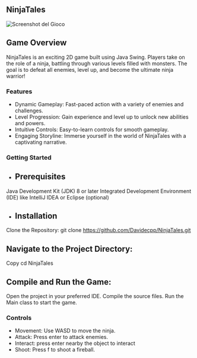 ## NinjaTales

![Screenshot del Gioco](images/screenshot.png)


## Game Overview
NinjaTales is an exciting 2D game built using Java Swing. 
Players take on the role of a ninja, battling through various levels filled with monsters. The goal is to defeat all enemies, level up, and become the ultimate ninja warrior!

### Features
- Dynamic Gameplay: Fast-paced action with a variety of enemies and challenges.
- Level Progression: Gain experience and level up to unlock new abilities and powers.
- Intuitive Controls: Easy-to-learn controls for smooth gameplay.
- Engaging Storyline: Immerse yourself in the world of NinjaTales with a captivating narrative.

### Getting Started
- ## Prerequisites
Java Development Kit (JDK) 8 or later
Integrated Development Environment (IDE) like IntelliJ IDEA or Eclipse (optional)
- ## Installation
Clone the Repository: 
git clone https://github.com/Davidecpp/NinjaTales.git
## Navigate to the Project Directory:
Copy
cd NinjaTales
## Compile and Run the Game:
Open the project in your preferred IDE.
Compile the source files.
Run the Main class to start the game.
### Controls
- Movement: Use WASD to move the ninja.
- Attack: Press enter to attack enemies.
- Interact: press enter nearby the object to interact
- Shoot: Press f to shoot a fireball.
